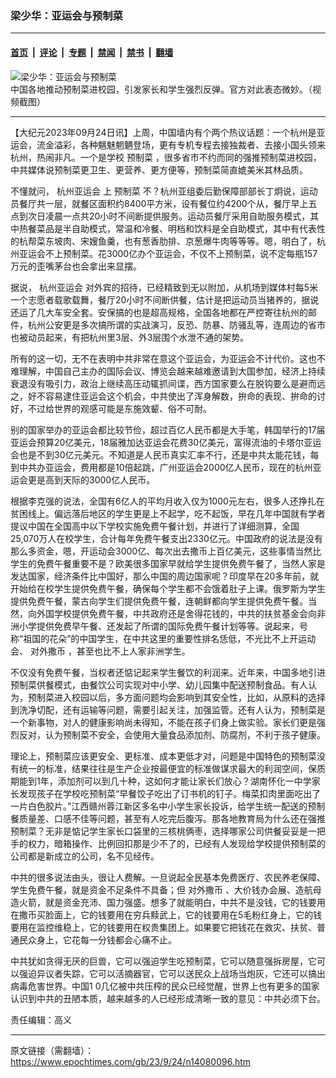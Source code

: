 ### 梁少华：亚运会与预制菜

---

#### [首页](../../../..?n14080096) &nbsp;|&nbsp; [评论](../../../../../epoch-comment?n14080096) &nbsp;|&nbsp; [专题](../../../../../epoch-special?n14080096) &nbsp;|&nbsp; [禁闻](../../../../../epoch-news?n14080096) &nbsp;|&nbsp; [禁书](../../../../../books?n14080096) &nbsp;|&nbsp; [翻墙](https://github.com/gfw-breaker/nogfw/blob/master/README.md?n14080096)


<div><img alt="梁少华：亚运会与预制菜" class="attachment-djy_600_400 size-djy_600_400 wp-post-image" src="https://i.epochtimes.com/assets/uploads/2023/09/id14080124-Collage-Maker-20-Sep-2023-11-58-AM-.jpeg"/>
<div class="caption">
 中国各地推动预制菜进校园，引发家长和学生强烈反弹。官方对此表态微妙。（视频截图）
</div></div><hr/><div class="post_content" id="artbody" itemprop="articleBody">
 <!-- article content begin -->
 <p>
  【大纪元2023年09月24日讯】上周，中国墙内有个两个热议话题：一个杭州是亚运会，流金溢彩，各种魑魅魍魉登场，更有专机专程去接独裁者、去接小国头领来杭州，热闹非凡。一个是学校
  <ok href="https://www.epochtimes.com/gb/tag/%E9%A2%84%E5%88%B6%E8%8F%9C.html">
   预制菜
  </ok>
  ，很多省市不约而同的强推预制菜进校园，中共媒体说预制菜更卫生、更营养、更方便等，预制菜简直媲美米其林品质。
 </p>
 <p>
  不懂就问，
  <ok href="https://www.epochtimes.com/gb/tag/%E6%9D%AD%E5%B7%9E%E4%BA%9A%E8%BF%90%E4%BC%9A.html">
   杭州亚运会
  </ok>
  上
  <ok href="https://www.epochtimes.com/gb/tag/%E9%A2%84%E5%88%B6%E8%8F%9C.html">
   预制菜
  </ok>
  不？杭州亚组委后勤保障部部长丁炯说，运动员餐厅共一层，就餐区面积约8400平方米，设有餐位约4200个从，餐厅早上五点到次日凌晨一点共20小时不间断提供服务。运动员餐厅采用自助服务模式，其中热餐菜品是半自助模式，常温和冷餐、明档和饮料是全自助模式，其中有代表性的杭帮菜东坡肉、宋嫂鱼羹，也有葱香肋排、京葱爆牛肉等等等。嗯，明白了，杭州亚运会不上预制菜。花3000亿办个亚运会，不仅不上预制菜，说不定每瓶157万元的歪嘴茅台也会拿出来显摆。
 </p>
 <p>
  据说，
  <ok href="https://www.epochtimes.com/gb/tag/%E6%9D%AD%E5%B7%9E%E4%BA%9A%E8%BF%90%E4%BC%9A.html">
   杭州亚运会
  </ok>
  对外宾的招待，已经精致到无以附加，从机场到媒体村每5米一个志愿者载歌载舞，餐厅20小时不间断供餐，估计是把运动员当猪养的，据说还运了几大车安全套。安保搞的也是超高规格，全国各地都在严控寄往杭州的邮件，杭州公安更是多次搞所谓的实战演习，反恐、防暴、防骚乱等，连周边的省市也被动员起来，有把杭州里3层、外3层围个水泄不通的架势。
 </p>
 <p>
  所有的这一切，无不在表明中共非常在意这个亚运会，为亚运会不计代价。这也不难理解，中国自己主办的国际会议、博览会越来越难邀请到大国参加，经济上持续衰退没有吸引力，政治上继续高压动辄抓间谍，西方国家要么在脱钩要么是避而远之，好不容易逮住亚运会这个机会，中共使出了浑身解数，拚命的表现、拚命的讨好，不过给世界的观感可能是东施效颦、俗不可耐。
 </p>
 <p>
  别的国家举办的亚运会都比较节俭，超过百亿人民币都是大手笔，韩国举行的17届亚运会预算20亿美元，18届雅加达亚运会花费30亿美元，富得流油的卡塔尔亚运会也是不到30亿元美元。不知道是人民币真实汇率不行，还是中共太能花钱，每到中共办亚运会，费用都是10倍起跳，广州亚运会2000亿人民币，现在的杭州亚运会更是高到天际的3000亿人民币。
 </p>
 <p>
  根据李克强的说法，全国有6亿人的平均月收入仅为1000元左右，很多人还挣扎在贫困线上。偏远落后地区的学生更是上不起学，吃不起饭，早在几年中国就有学者提议中国在全国高中以下学校实施免费午餐计划，并进行了详细测算，全国25,070万人在校学生，合计每年免费午餐支出2330亿元。中国政府的说法是没有那么多资金，嗯，开运动会3000亿、每次出去撒币上百亿美元，这些事情当然比学生的免费午餐重要不是？欧美很多国家早就给学生提供免费午餐了，当然人家是发达国家，经济条件比中国好，那么中国的周边国家呢？印度早在20多年前，就开始给在校学生提供免费午餐，确保每个学生都不会饿着肚子上课。俄罗斯为学生提供免费午餐，蒙古向学生们提供免费午餐，连朝鲜都向学生提供免费午餐。当然，向外国学校提供免费午餐，中共政府还是舍得花钱的，中共的扶贫基金会向非洲小学提供免费早午餐、还发起了所谓的国际免费午餐计划等等。说起来，号称“祖国的花朵”的中国学生，在中共这里的重要性排名恁低，不光比不上开运动会、
  <ok href="https://www.epochtimes.com/gb/tag/%E5%AF%B9%E5%A4%96%E6%92%92%E5%B8%81.html">
   对外撒币
  </ok>
  ，甚至也比不上人家非洲学生。
 </p>
 <p>
  不仅没有免费午餐，当权者还惦记起来学生餐饮的利润来。近年来，中国多地引进预制菜供餐模式，由餐饮公司实现对中小学、幼儿园集中配送预制食品。有人认为，预制菜进入校园以后，多方面问题均会影响到其安全性，比如，从原料的选择到洗净切配，还有运输等问题，需要引起关注，加强监管。还有人认为，预制菜是一个新事物，对人的健康影响尚未得知，不能在孩子们身上做实验。家长们更是强烈反对，认为预制菜不安全，会使用大量食品添加剂、防腐剂，不利于孩子健康。
 </p>
 <p>
  理论上，预制菜应该更安全、更标准、成本更低才对，问题是中国特色的预制菜没有统一的标准，结果往往是生产企业按最便宜的标准做谋求最大的利润空间，保质期能到1年，添加剂可以到几十种，这如何才能让家长们放心？湖南怀化一中学家长发现孩子在学校吃预制菜“早餐饺子吃出了订书机的钉子。梅菜扣肉里面吃出了一片白色胶片。”江西赣州蓉江新区多名中小学生家长投诉，给学生统一配送的预制餐质量差、口感不佳等问题，甚至有人吃完后腹泻。那各地教育局为什么还在强推预制菜？无非是惦记学生家长口袋里的三核桃俩枣，选择哪家公司供餐妥妥是一把手的权力，暗箱操作、比例回扣那是少不了的，已经有人发现给学校提供预制菜的公司都是新成立的公司，名不见经传。
 </p>
 <p>
  中共的很多说法由头，很让人费解。一旦说起全民基本免费医疗、农民养老保障、学生免费午餐，就是资金不足条件不具备；但
  <ok href="https://www.epochtimes.com/gb/tag/%E5%AF%B9%E5%A4%96%E6%92%92%E5%B8%81.html">
   对外撒币
  </ok>
  、大价钱办会展、造航母造火箭，就是资金充沛、国力强盛。想多了就能明白，中共不是没钱，它的钱要用在撒币买脸面上，它的钱要用在穷兵黩武上，它的钱要用在5毛粉红身上，它的钱要用在监控维稳上，它的钱要用在权贵集团上。如果要它把钱花在救灾、扶贫、普通民众身上，它花每一分钱都会心痛不止。
 </p>
 <p>
  中共犹如贪得无厌的巨兽，它可以强迫学生吃预制菜，它可以随意强拆房屋，它可以强迫异议者失踪，它可以活摘器官，它可以送民众上战场当炮灰，它还可以搞出病毒危害世界。中国1 0几亿被中共压榨的民众已经觉醒，世界上也有更多的国家认识到中共的丑陋本质，越来越多的人已经形成清晰一致的意见：中共必须下台。
 </p>
 <p>
  责任编辑：高义
 </p>
 <!-- article content end -->
 <div id="below_article_ad">
 </div>
</div>


---

原文链接（需翻墙）：https://www.epochtimes.com/gb/23/9/24/n14080096.htm